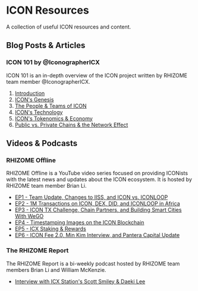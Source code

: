 # ICON Resources
A collection of useful ICON resources and content.

## Blog Posts & Articles
### ICON 101 by @IconographerICX
ICON 101 is an in-depth overview of the ICON project written by RHIZOME team member @IconographerICX.
1. [Introduction](https://rhizomeicx.com/icon-101-introduction/)
2. [ICON's Genesis](https://rhizomeicx.com/icon-101-icons-genesis/)
3. [The People & Teams of ICON](https://rhizomeicx.com/icon-101-the-people-team/)
4. [ICON's Technology](https://rhizomeicx.com/icon-101-icons-technology/)
5. [ICON's Tokenomics & Economy](https://rhizomeicx.com/icon-101-icon-tokenomics-economy/)
6. [Public vs. Private Chains & the Network Effect](https://rhizomeicx.com/icon-101-public-vs-private-chains-the-network-effect/)

## Videos & Podcasts

### RHIZOME Offline
RHIZOME Offline is a YouTube video series focused on providing ICONists with the latest news and updates about the ICON ecosystem. It is hosted by RHIZOME team member Brian Li.
* [EP1 - Team Update, Changes to IISS, and ICON vs. ICONLOOP](https://www.youtube.com/watch?v=0QX7VuqC1xw)
* [EP2 - 1M Transactions on ICON, DEX, DID, and ICONLOOP in Africa](https://www.youtube.com/watch?v=7aRhMneKXWM)
* [EP3 - ICON TX Challenge, Chain Partners, and Building Smart Cities With WeGO](https://www.youtube.com/watch?v=h6wAAOPMcgM)
* [EP4 - Timestamping Images on the ICON Blockchain](https://www.youtube.com/watch?v=AK5r-1gwMN8)
* [EP5 - ICX Staking & Rewards](https://www.youtube.com/watch?v=brHPoABY8sI)
* [EP6 - ICON Fee 2.0, Min Kim Interview, and Pantera Capital Update](https://www.youtube.com/watch?v=luWU9_XhCDI)

### The RHIZOME Report
The RHIZOME Report is a bi-weekly podcast hosted by RHIZOME team members Brian Li and William McKenzie.
* [Interview with ICX Station's Scott Smiley & Daeki Lee](https://rhizomeicx.com/the-rhizome-report-episode-1/)
